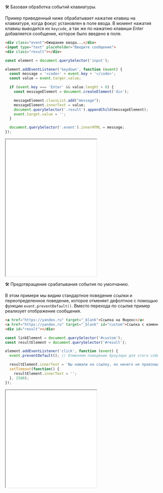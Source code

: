 🛠 Базовая обработка событий клавиатуры.

Пример приведенный ниже обрабатывает нажатие клавиш на клавиатуре, когда фокус установлен в поле ввода.
В момент нажатия клавиш выводится их `keycode`, а так же по нажатию клавиши _Enter_ добавляется сообщение, которое было введено в поле.

```html
<div class="event">Ожидание ввода...</div>
<input type="text" placeholder="Введите сообщение">
<div class="result"></div>
```

```js
const element = document.querySelector('input');

element.addEventListener('keydown', function (event) {
  const message = '<code>' + event.key + '</code>';
  const value = event.targer.value;

  if (event.key === 'Enter' && value.lenght > 0) {
    const messageElement = document.createElement('div');

    messageElement.classList.add("message");
    messageElement.innerText = value;
    document.querySelector('.result').appendChild(messageElement);
    event.target.value = '';
  }

  document.querySelector('.event').innerHTML = message;
});
```

<iframe title="Обработка событий клавиатуры — Element.addEventListener() — Дока" src="../demos/keyboard-events/" height="450"></iframe>

🛠 Предотвращение срабатывания события по умолчанию.

В этом примере мы видим стандартное поведение ссылки и переопределенное поведение, которое отменяет дефолтное с помощью функции `event.preventDefault()`. Вместо перехода по ссылке пример реализует отображение сообщения.

```html
<a href="https://yandex.ru" target="_blank">Ссылка на Яндекс</a>
<a href="https://yandex.ru" target="_blank" id="custom">Ссылка с измененным поведением</a>
<div id="result"></div>
```

```js
const linkElement = document.querySelector('#custom');
const resultElement = document.querySelector('#result');

element.addEventListener('click', function (event) {
  event.preventDefault(); // Отменяем поведение браузера для этого события

  resultElement.innerText = 'Вы нажали на ссылку, но ничего не произошло!';
  setTimeout(function() {
    resultElement.innerText = '';
  }, 2500);
});
```

<iframe title="Обработка событий мыши — Element.addEventListener() — Дока" src="../demos/mouse-events/" height="320"></iframe>
